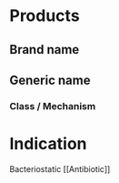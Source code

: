 # Products

## Brand name


## Generic name


### Class / Mechanism


# Indication
Bacteriostatic [[Antibiotic]]